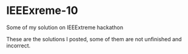 # IEEExreme-10
Some of my solution on IEEExtreme hackathon

These are the solutions I posted, some of them are not unfinished and incorrect.
